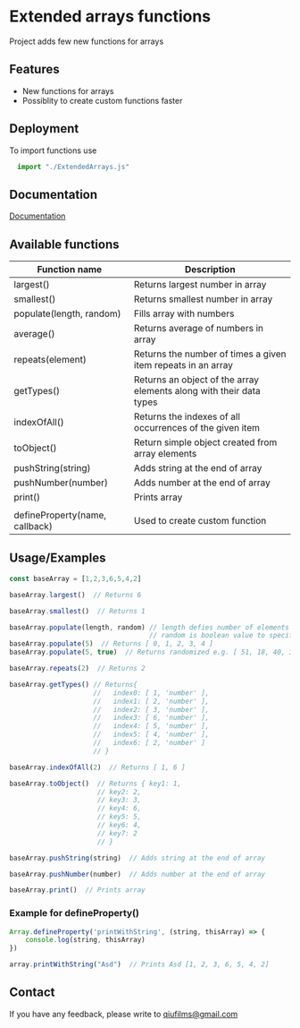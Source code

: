 
# Extended arrays functions

Project adds few new functions for arrays


## Features

- New functions for arrays
- Possiblity to create custom functions faster


## Deployment

To import functions use
```javascript
  import "./ExtendedArrays.js"
```


## Documentation

[Documentation]()

## Available functions

| Function name             | Description                                                                |
| ----------------- | ------------------------------------------------------------------ |
| largest() | Returns largest number in array  |
| smallest()  | Returns smallest number in array |
| populate(length, random) | Fills array with numbers |
| average() | Returns average of numbers in array |
| repeats(element) | Returns the number of times a given item repeats in an array |
| getTypes() | Returns an object of the array elements along with their data types |
| indexOfAll() | Returns the indexes of all occurrences of the given item |
| toObject() | Return simple object created from array elements |
| pushString(string) | Adds string at the end of array |
| pushNumber(number) | Adds number at the end of array |
| print() | Prints array |
||
| defineProperty(name, callback) | Used to create custom function|



## Usage/Examples

```javascript
const baseArray = [1,2,3,6,5,4,2]

baseArray.largest()  // Returns 6

baseArray.smallest()  // Returns 1

baseArray.populate(length, random) // length defies number of elements to create
                                   // random is boolean value to specify if element should be randomized
baseArray.populate(5)  // Returns [ 0, 1, 2, 3, 4 ]
baseArray.populate(5, true)  // Returns randomized e.g. [ 51, 18, 40, 30, 46 ] 

baseArray.repeats(2)  // Returns 2

baseArray.getTypes() // Returns{
                     //   index0: [ 1, 'number' ],
                     //   index1: [ 2, 'number' ],
                     //   index2: [ 3, 'number' ],
                     //   index3: [ 6, 'number' ],
                     //   index4: [ 5, 'number' ],
                     //   index5: [ 4, 'number' ],
                     //   index6: [ 2, 'number' ]
                     // }

baseArray.indexOfAll(2)  // Returns [ 1, 6 ]

baseArray.toObject()  // Returns { key1: 1, 
                      // key2: 2, 
                      // key3: 3, 
                      // key4: 6, 
                      // key5: 5, 
                      // key6: 4, 
                      // key7: 2 
                      // }

baseArray.pushString(string)  // Adds string at the end of array 

baseArray.pushNumber(number)  // Adds number at the end of array

baseArray.print()  // Prints array
```
### Example for defineProperty()
```javascript
Array.defineProperty('printWithString', (string, thisArray) => {
    console.log(string, thisArray)
})

array.printWithString("Asd")  // Prints Asd [1, 2, 3, 6, 5, 4, 2]
```
## Contact

If you have any feedback, please write to qiufilms@gmail.com

